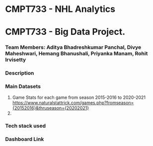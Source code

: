 # CMPT733 - NHL Analytics

# CMPT733 - Big Data Project.

### Team Members: Aditya Bhadreshkumar Panchal, Divye Maheshwari, Hemang Bhanushali, Priyanka Manam, Rohit Irvisetty

### Description


### Main Datasets
1) Game Stats for each game from season 2015-2016 to 2020-2021
   https://www.naturalstattrick.com/games.php?fromseason={20152016}&thruseason={20202021}
2) 



### Tech stack used



### Dashboard Link

